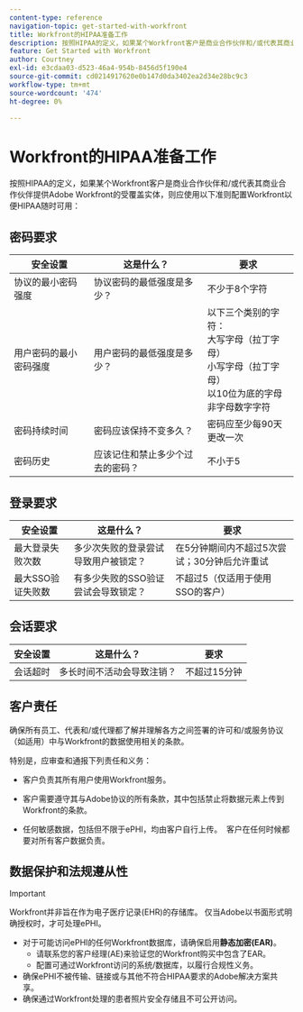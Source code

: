 ```yaml
---
content-type: reference
navigation-topic: get-started-with-workfront
title: Workfront的HIPAA准备工作
description: 按照HIPAA的定义，如果某个Workfront客户是商业合作伙伴和/或代表其商业合作伙伴提供Adobe Workfront的受覆盖实体，则应使用以下准则配置Workfront以便HIPAA随时可用。
feature: Get Started with Workfront
author: Courtney
exl-id: e3cdaa03-d523-46a4-954b-8456d5f190e4
source-git-commit: cd0214917620e0b147d0da3402ea2d34e28bc9c3
workflow-type: tm+mt
source-wordcount: '474'
ht-degree: 0%

---
```


# Workfront的HIPAA准备工作

按照HIPAA的定义，如果某个Workfront客户是商业合作伙伴和/或代表其商业合作伙伴提供Adobe Workfront的受覆盖实体，则应使用以下准则配置Workfront以便HIPAA随时可用：


## 密码要求

| **安全设置** | **这是什么？** | **要求** |
|----------------------|------------------|------------------|
| 协议的最小密码强度 | 协议密码的最低强度是多少？ | 不少于8个字符 |
| 用户密码的最小密码强度 | 用户密码的最低强度是多少？ | 以下三个类别的字符：<br>大写字母（拉丁字母）<br>小写字母（拉丁字母）<br>以10位为底的字母<br>非字母数字字符 |
| 密码持续时间 | 密码应该保持不变多久？ | 密码应至少每90天更改一次 |
| 密码历史 | 应该记住和禁止多少个过去的密码？ | 不小于5 |


## 登录要求

| **安全设置** | **这是什么？** | **要求** |
|----------------------|------------------|------------------|
| 最大登录失败次数 | 多少次失败的登录尝试导致用户被锁定？ | 在5分钟期间内不超过5次尝试；30分钟后允许重试 |
| 最大SSO验证失败数 | 有多少失败的SSO验证尝试会导致锁定？ | 不超过5（仅适用于使用SSO的客户） |


## 会话要求

| **安全设置** | **这是什么？** | **要求** |
|----------------------|------------------|------------------|
| 会话超时 | 多长时间不活动会导致注销？ | 不超过15分钟 |

## 客户责任

确保所有员工、代表和/或代理都了解并理解各方之间签署的许可和/或服务协议（如适用）中与Workfront的数据使用相关的条款。

特别是，应审查和通报下列责任和义务： 

* 客户负责其所有用户使用Workfront服务。 

* 客户需要遵守其与Adobe协议的所有条款，其中包括禁止将数据元素上传到Workfront的条款。 

* 任何敏感数据，包括但不限于ePHI，均由客户自行上传。  客户在任何时候都要对所有客户数据负责。 


## 数据保护和法规遵从性

>[!IMPORTANT]
>
>Workfront并非旨在作为电子医疗记录(EHR)的存储库。 仅当Adobe以书面形式明确授权时，才可处理ePHI。 

* 对于可能访问ePHI的任何Workfront数据库，请确保启用&#x200B;**静态加密(EAR)**。
   * 请联系您的客户经理(AE)来验证您的Workfront购买中包含了EAR。
   * 配置可通过Workfront访问的系统/数据库，以履行合规性义务。
* 确保ePHI不被传输、链接或与其他不符合HIPAA要求的Adobe解决方案共享。
* 确保通过Workfront处理的患者照片安全存储且不可公开访问。
